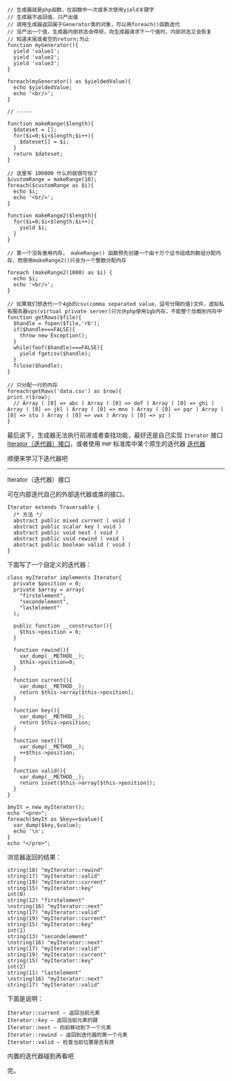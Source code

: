     // 生成器就是php函数，在函数中一次或多次使用yield关键字
    // 生成器不返回值，只产出值
    // 调用生成器返回属于Generator类的对象，可以用foreach()函数迭代
    // 没产出一个值，生成器内部状态会停顿，向生成器请求下一个值时，内部状态又会恢复
    // 知道末尾或者空的return;为止
    function myGenerator(){
      yield 'value1';
      yield 'value2';
      yield 'value3';
    }

    foreach(myGenerator() as $yieldedValue){
      echo $yieldedValue;
      echo '<br/>';
    }

    // -----

    function makeRange($length){
      $dateset = [];
      for($i=0;$i<$length;$i++){
        $dateset[] = $i;
      }
      return $dateset;
    }

    // 这里写 100000 什么的就很可怕了
    $customRange = makeRange(10);
    foreach($customRange as $i){
      echo $i;
      echo '<br/>';
    }

    function makeRange2($length){
      for($i=0;$i<$length;$i++){
        yield $i;
      }
    }

    // 第一个没有善用内存， makeRange() 函数预先创建一个由十万个证书组成的数组分配内存，而使用makeRange2()只会为一个整数分配内存

    foreach (makeRange2(1000) as $i) {
      echo $i;
      echo '<br/>';
    }

    // 如果我们想迭代一个4gb的csv(comma separated value，逗号分隔的值)文件，虚拟私有服务器vps(virtual private server)只允许php使用1gb内存，不能整个加载到内存中
    function getRows($file){
      $handle = fopen($file,'rb');
      if($handle===FALSE){
        throw new Exception();
      }
      while(feof($handle)===FALSE){
        yield fgetcsv($handle);
      }
      fclose($handle);
    }

    // 只分配一行的内存
    foreach(getRows('data.csv') as $row){
    print_r($row);
      // Array ( [0] => abc ) Array ( [0] => def ) Array ( [0] => ghi ) Array ( [0] => jkl ) Array ( [0] => mno ) Array ( [0] => pqr ) Array ( [0] => stu ) Array ( [0] => vwx ) Array ( [0] => yz )
    }

最后说下，生成器无法执行前进或者查找功能，最好还是自己实现 `Iterator` 接口 [Iterator（迭代器）接口](http://php.net/manual/zh/class.iterator.php)，或者使用 `PHP` 标准库中某个原生的迭代器 [迭代器](http://php.net/manual/zh/spl.iterators.php)

顺便来学习下迭代器吧

---

Iterator（迭代器）接口 

可在内部迭代自己的外部迭代器或类的接口。

    Iterator extends Traversable {
      /* 方法 */
      abstract public mixed current ( void )
      abstract public scalar key ( void )
      abstract public void next ( void )
      abstract public void rewind ( void )
      abstract public boolean valid ( void )
    }

下面写了一个自定义的迭代器：

    class myIterator implements Iterator{
      private $position = 0;
      private $array = array(
        "firstelement",
        "secondelement",
        "lastelement"
      );

      public function __constructor(){
        $this->position = 0;
      }

      function rewind(){
        var_dump(__METHOD__);
        $this->position=0;
      }

      function current(){
        var_dump(__METHOD__);
        return $this->array[$this->position];
      }

      function key(){
        var_dump(__METHOD__);
        return $this->position;
      }

      function next(){
        var_dump(__METHOD__);
        ++$this->position;
      }

      function valid(){
        var_dump(__METHOD__);
        return isset($this->array[$this->position]);
      }
    }

    $myIt = new myIterator();
    echo "<pre>";
    foreach($myIt as $key=>$value){
      var_dump($key,$value);
      echo '\n';
    }
    echo "</pre>";

浏览器返回的结果：

    string(18) "myIterator::rewind"
    string(17) "myIterator::valid"
    string(19) "myIterator::current"
    string(15) "myIterator::key"
    int(0)
    string(12) "firstelement"
    \nstring(16) "myIterator::next"
    string(17) "myIterator::valid"
    string(19) "myIterator::current"
    string(15) "myIterator::key"
    int(1)
    string(13) "secondelement"
    \nstring(16) "myIterator::next"
    string(17) "myIterator::valid"
    string(19) "myIterator::current"
    string(15) "myIterator::key"
    int(2)
    string(11) "lastelement"
    \nstring(16) "myIterator::next"
    string(17) "myIterator::valid"

下面是说明：

    Iterator::current — 返回当前元素
    Iterator::key — 返回当前元素的键
    Iterator::next — 向前移动到下一个元素
    Iterator::rewind — 返回到迭代器的第一个元素
    Iterator::valid — 检查当前位置是否有效

内置的迭代器碰到再看吧

完。

